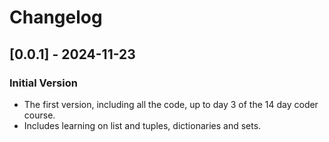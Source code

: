 # Changelog


## [0.0.1] - 2024-11-23
### Initial Version
- The first version, including all the code, up to day 3 of the 14 day coder course.
- Includes  learning on list and tuples, dictionaries and sets.